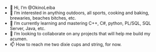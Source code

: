 - 👋 Hi, I’m @OkinoLeiba
- 👀 I’m interested in anything outdoors, all sports, cooking and baking, brewaries, beaches bitches, etc.
- 🌱 I’m currently learning and mastering C++, C#, python, PL/SQL, SQL Server, Java, etc.
- 💞️ I’m looking to collaborate on any projects that will help me build my acumen.
- 📫 How to reach me two dixie cups and string, for now.

<!---
OkinoLeiba/OkinoLeiba is a ✨ special ✨ repository because its `README.md` (this file) appears on your GitHub profile.
You can click the Preview link to take a look at your changes.
--->

